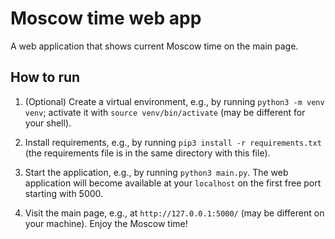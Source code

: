# Moscow time web app

A web application that shows current Moscow time on the main page.

## How to run

1.  (Optional) Create a virtual environment, e.g., by running
    `python3 -m venv venv`; activate it with `source venv/bin/activate`
    (may be different for your shell).

2.  Install requirements, e.g., by running `pip3 install -r requirements.txt`
    (the requirements file is in the same directory with this file).

3.  Start the application, e.g., by running `python3 main.py`. The web application
    will become available at your `localhost` on the first free port starting with
    5000.

4.  Visit the main page, e.g., at `http://127.0.0.1:5000/` (may be different on your
    machine). Enjoy the Moscow time!
